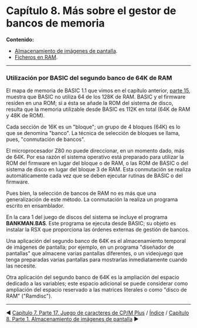 # Capítulo 8. Más sobre el gestor de bancos de memoria


**Contenido:**

* [Almacenamiento de imágenes de pantalla](8.01.-Almacenamiento-de-imágenes-de-pantalla).
* [Ficheros en RAM](8.02.-Ficheros-en-RAM).

***

### Utilización por BASIC del segundo banco de 64K de RAM

El mapa de memoria de BASIC 1.1 que vimos en el capítulo anterior, [parte 15](7.15.-Memoria), muestra que BASIC no utiliza 64 de los 128K de RAM. BASIC y el firmware residen en una ROM; si a ésta se añade la ROM del sistema de disco, resulta que la memoria utilizable desde BASIC es 112K en total (64K de RAM y 48K de ROM).

Cada sección de 16K es un "bloque"; un grupo de 4 bloques (64K) es lo que se denomina "banco". La técnica de selección de bloques se llama, pues, "conmutación de bancos".

El microprocesador Z80 no puede direccionar, en un momento dado, más de 64K. Por esa razón el sistema operativo está preparado para utilizar la ROM del firmware en lugar del bloque o de RAM, o las ROM de BASIC o del sistema de disco en lugar del bloque 3 de RAM. Esta conmutación se realiza automáticamente cada vez que se deben ejecutar rutinas de BASIC o del firmware.

Pues bien, la selección de bancos de RAM no es más que una generalización de este método. La conmutación la realiza un programa escrito en ensamblador.

En la cara 1 del juego de discos del sistema se incluye el programa **BANKMAN.BAS**. Este programa se ejecuta desde BASIC; su objeto es instalar la RSX que proporciona las órdenes externas de gestión de bancos.

Una aplicación del segundo banco de 64K es el almacenamiento temporal de imágenes de pantalla; por ejemplo, en un programa "diseñador de pantallas" que almacene varias pantallas diferentes, o un videojuego que tenga preparadas varias pantallas para mostrarlas inmediatamente cuando las necesite. 

Otra aplicación del segundo banco de 64K es la ampliación del espacio dedicado a las variables; este espacio adicional se puede considerar como ampliación del espacio reservado a las matrices literales o como "disco de RAM" ("Ramdisc"). 

***

&#9664; [Capítulo 7. Parte 17. Juego de caracteres de CP/M Plus](7.17.-Juego-de-caracteres-de-CP-M-Plus)   /  [Índice](0.03.-Contenido)  /   [Capítulo 8. Parte 1. Almacenamiento de imágenes de pantalla](8.01.-Almacenamiento-de-imágenes-de-pantalla) &#9654;

